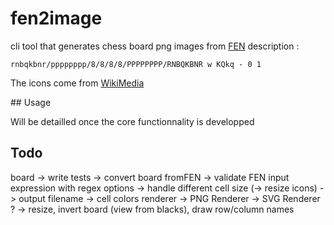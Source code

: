 # fen2image

cli tool that generates chess board png images from [FEN](https://en.wikipedia.org/wiki/Forsyth%E2%80%93Edwards_Notation) description :

    rnbqkbnr/pppppppp/8/8/8/8/PPPPPPPP/RNBQKBNR w KQkq - 0 1

The icons come from [WikiMedia](https://commons.wikimedia.org/wiki/Category:PNG_chess_pieces/Standard_transparent)

## Usage

Will be detailled once the core functionnality is developped

## Todo

board
 -> write tests
 -> convert board fromFEN
 -> validate FEN input expression with regex
options
 -> handle different cell size (-> resize icons)
 -> output filename
 -> cell colors
renderer
 -> PNG Renderer
 -> SVG Renderer ?
 -> resize, invert board (view from blacks), draw row/column names